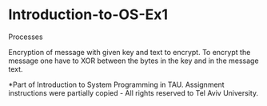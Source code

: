# Introduction-to-OS-Ex1
Processes

Encryption of message with given key and text to encrypt.
To encrypt the message one have to XOR between the bytes in the key and in the message text.

*Part of Introduction to System Programming in TAU. Assignment instructions were partially copied - All rights reserved to Tel Aviv University.
